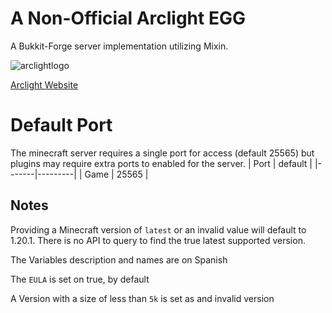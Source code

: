 # A Non-Official Arclight EGG

A Bukkit-Forge server implementation utilizing Mixin.

![arclightlogo](https://github.com/Osas34091/pterodactylarclightegg/assets/70295618/aa36c804-7390-4b93-b3e6-c3c724862a67)

[Arclight Website](https://github.com/IzzelAliz/Arclight)

# Default Port
The minecraft server requires a single port for access (default 25565) but plugins may require extra ports to enabled for the server.
| Port  | default |
|-------|---------|
| Game  | 25565   |

## Notes
Providing a Minecraft version of ``latest`` or an invalid value will default to 1.20.1.
There is no API to query to find the true latest supported version.

The Variables description and names are on Spanish

The ``EULA`` is set on true, by default

A Version with a size of less than ``5k`` is set as and invalid version




